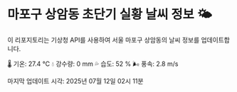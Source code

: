 
# 마포구 상암동 초단기 실황 날씨 정보 🌤️

이 리포지토리는 기상청 API를 사용하여 서울 마포구 상암동의 날씨 정보를 업데이트합니다. 

🌡️ 기온: 27.4 ℃
💧 강수량: 0 mm
💦 습도: 52 %
🌬️ 풍속: 2.8 m/s

마지막 업데이트 시각: 2025년 07월 12일 02시 11분    
